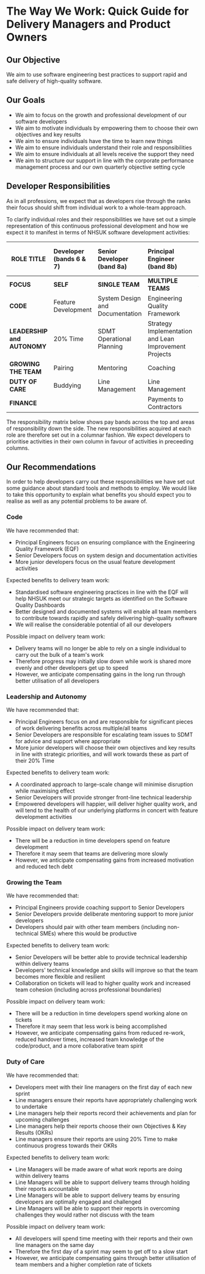 # The Way We Work: Quick Guide for Delivery Managers and Product Owners

## Our Objective

We aim to use software engineering best practices to support rapid and safe delivery of high-quality software.

## Our Goals

- We aim to focus on the growth and professional development of our software developers
- We aim to motivate individuals by empowering them to choose their own objectives and key results
- We aim to ensure individuals have the time to learn new things
- We aim to ensure individuals understand their role and responsibilities
- We aim to ensure individuals at all levels receive the support they need
- We aim to structure our support in line with the corporate performance management process and our own quarterly objective setting cycle

## Developer Responsibilities

As in all professions, we expect that as developers rise through the ranks their focus should shift from individual work to a whole-team approach.

To clarify individual roles and their responsibilities we have set out a simple representation of this continuous professional development and how we expect it to manifest in terms of NHSUK software development activities:

|ROLE TITLE|Developer (bands 6 & 7)|Senior Developer (band 8a)|Principal Engineer (band 8b)|Development & Test Manager (band 8c)|
|---| :--------------- | :--------- | :--------------- | -------------- |
| **FOCUS** | **SELF** | **SINGLE TEAM** | **MULTIPLE TEAMS** | **ALL TEAMS** |
|**CODE**| Feature Development | System Design and Documentation | Engineering Quality Framework |                |
|**LEADERSHIP and AUTONOMY**| 20% Time | SDMT Operational Planning | Strategy Implementation and Lean Improvement Projects | Vision and Strategy |
|**GROWING THE TEAM**| Pairing | Mentoring | Coaching | Delegating |
|**DUTY OF CARE**| Buddying | Line Management | Line Management | Line Management |
|**FINANCE**|  |  | Payments to Contractors | Overall budget |

The responsibility matrix below shows pay bands across the top and areas of responsibility down the side. The new responsibilities acquired at each role are therefore set out in a columnar fashion. We expect developers to prioritise activities in their own column in favour of activities in preceeding columns.

## Our Recommendations

In order to help developers carry out these responsibilities we have set out some guidance about standard tools and methods to employ. We would like to take this opportunity to explain what benefits you should expect you to realise as well as any potential problems to be aware of.

### Code

We have recommended that:

- Principal Engineers focus on ensuring compliance with the Engineering Quality Framework (EQF)
- Senior Developers focus on system design and documentation activities
- More junior developers focus on the usual feature development activities

Expected benefits to delivery team work:

- Standardised software engineering practices in line with the EQF will help NHSUK meet our strategic targets as identified on the Software Quality Dashboards  
- Better designed and documented systems will enable all team members to contribute towards rapidly and safely delivering high-quality software 
- We will realise the considerable potential of all our developers 

Possible impact on delivery team work:

- Delivery teams will no longer be able to rely on a single individual to carry out the bulk of a team's work
- Therefore progress may initially slow down while work is shared more evenly and other developers get up to speed
- However, we anticipate compensating gains in the long run through better utilisation of all developers

### Leadership and Autonomy

We have recommended that:

- Principal Engineers focus on and are responsible for significant pieces of work delivering benefits across multiple/all teams
- Senior Developers are responsible for escalating team issues to SDMT for advice and support where appropriate
- More junior developers will choose their own objectives and key results in line with strategic priorities, and will work towards these as part of their 20% Time

Expected benefits to delivery team work:

- A coordinated approach to large-scale change will minimise disruption while maximising effect
- Senior Developers will provide stronger front-line technical leadership
- Empowered developers will happier, will deliver higher quality work, and will tend to the health of our underlying platforms in concert with feature development activities

Possible impact on delivery team work:

- There will be a reduction in time developers spend on feature development
- Therefore it may seem that teams are delivering more slowly
- However, we anticipate compensating gains from increased motivation and reduced tech debt

### Growing the Team

We have recommended that:

- Principal Engineers provide coaching support to Senior Developers
- Senior Developers provide deliberate mentoring support to more junior developers
- Developers should pair with other team members (including non-technical SMEs) where this would be productive

Expected benefits to delivery team work:

- Senior Developers will be better able to provide technical leadership within delivery teams
- Developers' technical knowledge and skills will improve so that the team becomes more flexible and resilient
- Collaboration on tickets will lead to higher quality work and increased team cohesion (including across professional boundaries)

Possible impact on delivery team work:

- There will be a reduction in time developers spend working alone on tickets
- Therefore it may seem that less work is being accomplished
- However, we anticipate compensating gains from reduced re-work, reduced handover times, increased team knowledge of the code/product, and a more collaborative team spirit

### Duty of Care

We have recommended that:

- Developers meet with their line managers on the first day of each new sprint
- Line managers ensure their reports have appropriately challenging work to undertake
- Line managers help their reports record their achievements and plan for upcoming challenges
- Line managers help their reports choose their own Objectives & Key Results (OKRs)
- Line managers ensure their reports are using 20% Time to make continuous progress towards their OKRs

Expected benefits to delivery team work:

- Line Managers will be made aware of what work reports are doing within delivery teams
- Line Managers will be able to support delivery teams through holding their reports accountable
- Line Managers will be able to support delivery teams by ensuring developers are optimally engaged and challenged
- Line Managers will be able to support their reports in overcoming challenges they would rather not discuss with the team

Possible impact on delivery team work:

- All developers will spend time meeting with their reports and their own line managers on the same day
- Therefore the first day of a sprint may seem to get off to a slow start
- However, we anticipate compensating gains through better utilisation of team members and a higher completion rate of tickets

